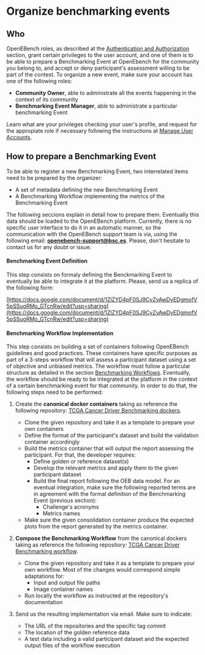 # Organize benchmarking events

## Who

OpenEBench roles, as described at the [Authentication and Authorization](../../technical_references/7_authentication_and_authorization.md) section, grant certain privileges to the user account, and one of them is to be able to prepare a Benchmarking Event at OpenEbench for the community you belong to, and accept or deny participant's assessment willing to be part of the contest. To organize a new event, make sure your account has one of the following roles:

   -  **Community Owner**, able to administrate all the events happening in the context of its community
   -  **Benchmarking Event Manager**, able to administrate a particular benchmarking Event

Learn what are your privileges checking your user's profile, and request for the appropiate role if necessary following the instructions at [Manage User Accounts](users_accounts.html).

## How to prepare a Benchmarking Event

To be able to register a new Benchmarking Event, two interrelated items need to be prepared by the organizer:

   - A set of metadata defining the new Benchmarking Event
   - A Benchmarking Workflow implementing the metrics of the Benchmarking Event

The following seccions explain in detail how to prepare them. Eventually this data should be loaded to the OpenEBench platform. Currently, there is no specific user interface to do it in an automatic manner, so the communication with the OpenEBench support team is via, using the following email: **openebench-support@bsc.es**. Please, don't hesitate to contact us for any doubt or issue.

#### Benchmarking Event Definition

This step consists on formaly defining the Benckmarking Event to eventually be able to integrate it at the platform. Please, send us a replica of the following form: 

[https://docs.google.com/document/d/1ZlZYD4pF0SJ9CyZvAwDyEDgmofV5pSSugRMo_GTcnRw/edit?usp=sharing](https://docs.google.com/document/d/1ZlZYD4pF0SJ9CyZvAwDyEDgmofV5pSSugRMo_GTcnRw/edit?usp=sharing)

#### Benchmarking Workflow Implementation

This step consists on building a set of containers following OpenEBench guidelines and good practices. These containers have specific purposes as part of a 3-steps workflow that will assess a participant dataset using a set of objective and unbiased metrics. The workflow must follow a particular structure as detailed in the section [Benchmarking Workflows](../technical_references/4_benchmarking_workflows.html). Eventually, the workflow should be ready to be integrated at the platform in the context of a certain benchmarking event for that community. In order to do that, the following steps need to be performed:

1.  Create the **canonical docker containers** taking as reference the following repository: [TCGA Cancer Driver Benchmarking dockers](https://github.com/inab/TCGA_benchmarking_dockers).
      - Clone the given repository and take it as a template to prepare your own containers
      - Define the format of the participant's dataset and build the validation container accordingly
      - Build the metrics container that will output the report assessing the participant. For that, the developer requires:
         - Define golden or reference dataset(s)
         - Develop the relevant metrics and apply them to the given participant dataset
         - Build the final report following the OEB data model. For an eventual integration, make sure the following reported terms are in agreement with the formal definition of the Benchmarking Event (previous section):
            - Challenge's acronyms
            - Metrics names 
      - Make sure the given consolidation container produce the expected plots from the report generated by the metrics container. 
      
2.  **Compose the Benchmarking Workflow** from the canonical dockers taking as reference the following repository: [TCGA Cancer Driver Benchmarking workflow](https://github.com/inab/TCGA_benchmarking_workflow).
      - Clone the given repository and take it as a template to prepare your own workflow. Most of the changes would correspond simple adaptations for:
         - Input and output file paths
         - Image container names 
      - Run locally the workflow as instructed at the repository's documentation

3. Send us the resulting implementation via email. Make sure to indicate:
      - The URL of the repositories and the specific tag commit
      - The location of the golden reference data
      - A test data including a valid participant dataset and the expected output files of the workflow execution  

